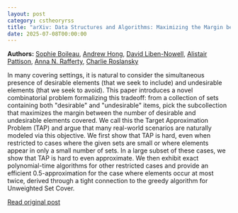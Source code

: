 ```yaml
---
layout: post
category: cstheoryrss
title: "arXiv: Data Structures and Algorithms: Maximizing the Margin between Desirable and Undesirable Elements in a"
date: 2025-07-08T00:00:00
---
```


**Authors:** [Sophie Boileau](https://dblp.uni-trier.de/search?q=Sophie+Boileau), [Andrew Hong](https://dblp.uni-trier.de/search?q=Andrew+Hong), [David Liben-Nowell](https://dblp.uni-trier.de/search?q=David+Liben-Nowell), [Alistair Pattison](https://dblp.uni-trier.de/search?q=Alistair+Pattison), [Anna N. Rafferty](https://dblp.uni-trier.de/search?q=Anna+N.+Rafferty), [Charlie Roslansky](https://dblp.uni-trier.de/search?q=Charlie+Roslansky)

In many covering settings, it is natural to consider the simultaneous
presence of desirable elements (that we seek to include) and undesirable
elements (that we seek to avoid). This paper introduces a novel combinatorial
problem formalizing this tradeoff: from a collection of sets containing both
"desirable" and "undesirable" items, pick the subcollection that maximizes the
margin between the number of desirable and undesirable elements covered. We
call this the Target Approximation Problem (TAP) and argue that many real-world
scenarios are naturally modeled via this objective. We first show that TAP is
hard, even when restricted to cases where the given sets are small or where
elements appear in only a small number of sets. In a large subset of these
cases, we show that TAP is hard to even approximate. We then exhibit exact
polynomial-time algorithms for other restricted cases and provide an efficient
0.5-approximation for the case where elements occur at most twice, derived
through a tight connection to the greedy algorithm for Unweighted Set Cover.

[Read original post](http://arxiv.org/abs/2507.03817v1)

